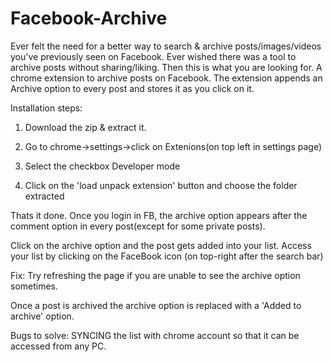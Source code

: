 Facebook-Archive
================
Ever felt the need for a better way to search & archive posts/images/videos you've previously seen on Facebook. 
Ever wished there was a tool to archive posts without sharing/liking.
Then this is what you are looking for. 
A chrome extension to archive posts on Facebook. The extension appends an Archive option to every post and stores it as  you click on it.

Installation steps:

1) Download the zip & extract it.

2) Go to chrome->settings->click on Extenions(on top left in settings page)

3) Select the checkbox Developer mode

4) Click on the 'load unpack extension' button and choose the folder extracted

Thats it done. Once you login in FB, the archive option appears after the comment option in every post(except for some private posts).

Click on the archive option and the post gets added into your list. 
Access your list by clicking on the FaceBook icon (on top-right after the search bar)

Fix: Try refreshing the page if you are unable to see the archive option sometimes.

Once a post is archived the archive option is replaced with a 'Added to archive' option.

Bugs to solve: SYNCING the list with chrome account so that it can be accessed from any PC. 


